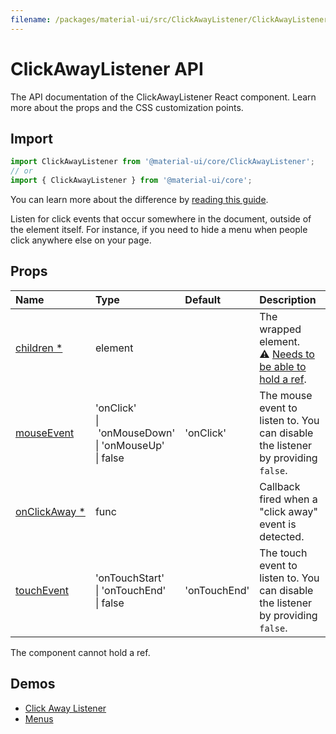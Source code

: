 ```yaml
---
filename: /packages/material-ui/src/ClickAwayListener/ClickAwayListener.js
---
```


<!--- This documentation is automatically generated, do not try to edit it. -->

# ClickAwayListener API

<p class="description">The API documentation of the ClickAwayListener React component. Learn more about the props and the CSS customization points.</p>

## Import

```js
import ClickAwayListener from '@material-ui/core/ClickAwayListener';
// or
import { ClickAwayListener } from '@material-ui/core';
```

You can learn more about the difference by [reading this guide](/guides/minimizing-bundle-size/).

Listen for click events that occur somewhere in the document, outside of the element itself.
For instance, if you need to hide a menu when people click anywhere else on your page.

## Props

| Name | Type | Default | Description |
|:-----|:-----|:--------|:------------|
| <a class="anchor-link" id="props--children"></a><a href="#props--children" title="link to the prop on this page" class="prop-name required">children&nbsp;*</a> | <span class="prop-type">element</span> |  | The wrapped element.<br>⚠️ [Needs to be able to hold a ref](/guides/composition/#caveat-with-refs). |
| <a class="anchor-link" id="props--mouseEvent"></a><a href="#props--mouseEvent" title="link to the prop on this page" class="prop-name">mouseEvent</a> | <span class="prop-type">'onClick'<br>&#124;&nbsp;'onMouseDown'<br>&#124;&nbsp;'onMouseUp'<br>&#124;&nbsp;false</span> | <span class="prop-default">'onClick'</span> | The mouse event to listen to. You can disable the listener by providing `false`. |
| <a class="anchor-link" id="props--onClickAway"></a><a href="#props--onClickAway" title="link to the prop on this page" class="prop-name required">onClickAway&nbsp;*</a> | <span class="prop-type">func</span> |  | Callback fired when a "click away" event is detected. |
| <a class="anchor-link" id="props--touchEvent"></a><a href="#props--touchEvent" title="link to the prop on this page" class="prop-name">touchEvent</a> | <span class="prop-type">'onTouchStart'<br>&#124;&nbsp;'onTouchEnd'<br>&#124;&nbsp;false</span> | <span class="prop-default">'onTouchEnd'</span> | The touch event to listen to. You can disable the listener by providing `false`. |

The component cannot hold a ref.


## Demos

- [Click Away Listener](/components/click-away-listener/)
- [Menus](/components/menus/)

